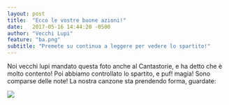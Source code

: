 ```yaml
---
layout: post
title:  "Ecco le vostre buone azioni!"
date:   2017-05-16 14:44:20 -0500
author: "Vecchi Lupi"
feature: "ba.png"
subtitle: "Premete su continua a leggere per vedere lo spartito!"
---
```

Noi vecchi lupi mandato questa foto anche al Cantastorie, e ha detto che è molto contento! Poi abbiamo controllato lo spartito, e puf! magia! Sono comparse delle note! La nostra canzone sta prendendo forma, guardate:

<img class="u-full-width" src="{{ site.baseurl }}/assets/images/spartito.jpg" />

[jekyll-docs]: https://jekyllrb.com/docs/home
[jekyll-gh]:   https://github.com/jekyll/jekyll
[jekyll-talk]: https://talk.jekyllrb.com/
